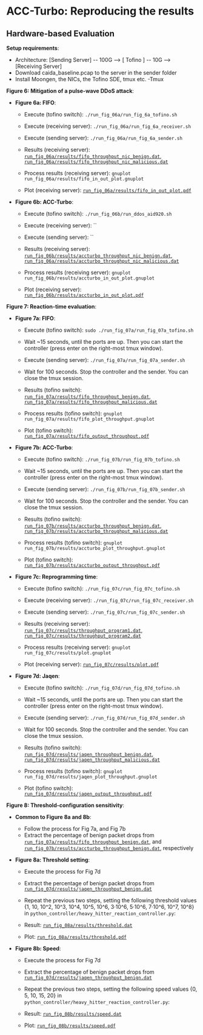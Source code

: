 
# ACC-Turbo: Reproducing the results

## Hardware-based Evaluation 

**Setup requirements**: 
- Architecture: [Sending Server] -- 100G --> [ Tofino ] -- 10G --> [Receiving Server]
- Download caida_baseline.pcap to the server in the sender folder
- Install Moongen, the NICs, the Tofino SDE, tmux etc.
-Tmux

**Figure 6: Mitigation of a pulse-wave DDoS attack**: 

* **Figure 6a: FIFO**:
    * Execute (tofino switch): `./run_fig_06a/run_fig_6a_tofino.sh`
    * Execute (receiving server): `./run_fig_06a/run_fig_6a_receiver.sh`
    * Execute (sending server): `./run_fig_06a/run_fig_6a_sender.sh`
    
    * Results (receiving server): [`run_fig_06a/results/fifo_throughput_nic_benign.dat`](run_fig_06a/results/fifo_throughput_nic_benign.dat), [`run_fig_06a/results/fifo_throughput_nic_malicious.dat`](run_fig_06a/results/fifo_throughput_nic_malicious.dat)
    * Process results (receiving server): `gnuplot run_fig_06a/results/fifo_in_out_plot.gnuplot`
    * Plot (receiving server): [`run_fig_06a/results/fifo_in_out_plot.pdf`](run_fig_06a/results/fifo_in_out_plot.pdf)

* **Figure 6b: ACC-Turbo**:
    * Execute (tofino switch): `./run_fig_06b/run_ddos_aid920.sh`
    * Execute (receiving server): ``
    * Execute (sending server): ``
    
    * Results (receiving server): [`run_fig_06b/results/accturbo_throughput_nic_benign.dat`](run_fig_06b/results/accturbo_throughput_nic_benign.dat), [`run_fig_06a/results/accturbo_throughput_nic_malicious.dat`](run_fig_06b/results/accturbo_throughput_nic_malicious.dat)
    * Process results (receiving server): `gnuplot run_fig_06b/results/accturbo_in_out_plot.gnuplot`
    * Plot (receiving server): [`run_fig_06b/results/accturbo_in_out_plot.pdf`](run_fig_06b/results/accturbo_in_out_plot.pdf)

**Figure 7: Reaction-time evaluation**: 

* **Figure 7a: FIFO**:
    * Execute (tofino switch): `sudo ./run_fig_07a/run_fig_07a_tofino.sh`
    * Wait ~15 seconds, until the ports are up. Then you can start the controller (press enter on the right-most tmux window).
    * Execute (sending server): `./run_fig_07a/run_fig_07a_sender.sh`
    * Wait for 100 seconds. Stop the controller and the sender. You can close the tmux session.
    
    * Results (tofino switch): [`run_fig_07a/results/fifo_throughput_benign.dat`](run_fig_07a/results/fifo_throughput_benign.dat), [`run_fig_07a/results/fifo_throughput_malicious.dat`](run_fig_07a/results/fifo_throughput_malicious.dat)
    * Process results (tofino switch): `gnuplot run_fig_07a/results/fifo_plot_throughput.gnuplot`
    * Plot (tofino switch): [`run_fig_07a/results/fifo_output_throughput.pdf`](run_fig_07a/results/fifo_output_throughput.pdf)

* **Figure 7b: ACC-Turbo**:
    * Execute (tofino switch): `./run_fig_07b/run_fig_07b_tofino.sh`
    * Wait ~15 seconds, until the ports are up. Then you can start the controller (press enter on the right-most tmux window).
    * Execute (sending server): `./run_fig_07b/run_fig_07b_sender.sh`
    * Wait for 100 seconds. Stop the controller and the sender. You can close the tmux session.

    * Results (tofino switch): [`run_fig_07b/results/accturbo_throughput_benign.dat`](run_fig_07b/results/accturbo_throughput_benign.dat), [`run_fig_07b/results/accturbo_throughput_malicious.dat`](run_fig_07b/results/accturbo_throughput_malicious.dat)
    * Process results (tofino switch): `gnuplot run_fig_07b/results/accturbo_plot_throughput.gnuplot`
    * Plot (tofino switch): [`run_fig_07b/results/accturbo_output_throughput.pdf`](run_fig_07b/results/accturbo_output_throughput.pdf)

* **Figure 7c: Reprogramming time**:
    * Execute (tofino switch): `./run_fig_07c/run_fig_07c_tofino.sh`
    * Execute (receiving server): `./run_fig_07c/run_fig_07c_receiver.sh`
    * Execute (sending server): `./run_fig_07c/run_fig_07c_sender.sh`

    * Results (receiving server): [`run_fig_07c/results/throughput_program1.dat`](run_fig_07c/results/throughput_program1.dat), [`run_fig_07c/results/throughput_program2.dat`](run_fig_07c/results/throughput_program2.dat)
    * Process results (receiving server): `gnuplot run_fig_07c/results/plot.gnuplot`
    * Plot (receiving server): [`run_fig_07c/results/plot.pdf`](run_fig_07c/results/plot.pdf)

* **Figure 7d: Jaqen**:
    * Execute (tofino switch): `./run_fig_07d/run_fig_07d_tofino.sh`
    * Wait ~15 seconds, until the ports are up. Then you can start the controller (press enter on the right-most tmux window).
    * Execute (sending server): `./run_fig_07d/run_fig_07d_sender.sh`
    * Wait for 100 seconds. Stop the controller and the sender. You can close the tmux session.

    * Results (tofino switch): [`run_fig_07d/results/jaqen_throughput_benign.dat`](run_fig_07c/results/throughput_program2.dat), [`run_fig_07d/results/jaqen_throughput_malicious.dat`](run_fig_07c/results/throughput_program2.dat)
    * Process results (tofino switch): `gnuplot run_fig_07d/results/jaqen_plot_throughput.gnuplot`
    * Plot (tofino switch): [`run_fig_07d/results/jaqen_output_throughput.pdf`](run_fig_07d/results/jaqen_output_throughput.pdf)

**Figure 8: Threshold-configuration sensitivity**:

* **Common to Figure 8a and 8b**:
    * Follow the process for Fig 7a, and Fig 7b
    * Extract the percentage of benign packet drops from [`run_fig_07a/results/fifo_throughput_benign.dat`](run_fig_07a/results/fifo_throughput_benign.dat), and [`run_fig_07b/results/accturbo_throughput_benign.dat`](run_fig_07b/results/accturbo_throughput_benign.dat), respectively

* **Figure 8a: Threshold setting**:
    * Execute the process for Fig 7d
    * Extract the percentage of benign packet drops from [`run_fig_07d/results/jaqen_throughput_benign.dat`](run_fig_07d/results/jaqen_throughput_benign.dat)

    * Repeat the previous two steps, setting the following threshold values {1, 10, 10^2, 10^3, 10^4, 10^5, 10^6, 3·10^6, 5·10^6, 7·10^6, 10^7, 10^8} in `python_controller/heavy_hitter_reaction_controller.py`: 
    * Result: [`run_fig_08a/results/threshold.dat`](run_fig_08a/results/threshold.dat)
    * Plot: [`run_fig_08a/results/threshold.pdf`](run_fig_08a/results/threshold.pdf)

* **Figure 8b: Speed**:
    * Execute the process for Fig 7d
    * Extract the percentage of benign packet drops from [`run_fig_07d/results/jaqen_throughput_benign.dat`](run_fig_07d/results/jaqen_throughput_benign.dat)

    * Repeat the previous two steps, setting the following speed values {0, 5, 10, 15, 20} in `python_controller/heavy_hitter_reaction_controller.py`: 
    * Result: [`run_fig_08b/results/speed.dat`](run_fig_08b/results/speed.dat)
    * Plot: [`run_fig_08b/results/speed.pdf`](run_fig_08b/results/speed.pdf)
